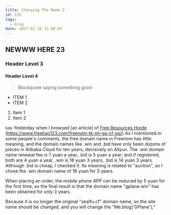 ```yaml
---
title: Changing The Name 2
id: 135
tags:
  - blog
date: 2017-02-16 11:08:07
---
```


## NEWWW HERE 23

### Header Level 3

#### Header Level 4

> Blockquote saying something good

* ITEM 1
* ITEM 2

1.  Item 1
2.  Item 2

sss
Yesterday when I browsed [an article] of [Free Resources Horde](https://www.freehao123.com) (https://www.freehao123.com/freenom-tk-ml-ga-cf-gq/) As I mentioned in some people's comments, the free domain name in Freenom has little meaning, and the domain names like .win and .bid have only been dozens of pieces in Alibaba Cloud for ten years, decisively on Aliyun. The .win domain name renewal fee is 7 yuan a year, .bid is 5 yuan a year; and if registered, both are 4 yuan a year, .win is 18 yuan 3 years, .bid is 14 yuan 3 years. Although .bid is cheap, I checked it. Its meaning is related to "auction", so I chose the .win domain name of 18 yuan for 3 years.

When placing an order, the mobile phone APP can be reduced by 5 yuan for the first time, so the final result is that the domain name "gplane.win" has been obtained for only 3 years.

Because it is no longer the original "sealfu.cf" domain name, so the site name should be changed, and you will change the "Me.blog('GPlane');"

